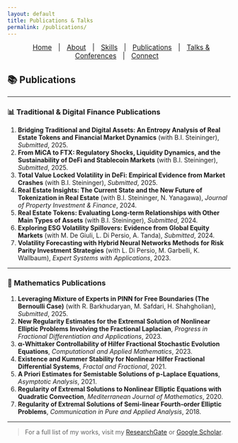 ```yaml
---
layout: default
title: Publications & Talks
permalink: /publications/
---
```


<nav style="text-align:center; font-size: 1.1em; margin-bottom: 20px;">
  <a href="/" style="margin: 0 10px;">Home</a> |
  <a href="/about" style="margin: 0 10px;">About</a> |
  <a href="/skills" style="margin: 0 10px;">Skills</a> |
  <a href="/publications" style="margin: 0 10px;">Publications</a> |
  <a href="/talks" style="margin: 0 10px;">Talks & Conferences</a> |
  <a href="/contact" style="margin: 0 10px;">Connect</a>
</nav>

## 📚 Publications

---

### 📊 Traditional & Digital Finance Publications
1. **Bridging Traditional and Digital Assets: An Entropy Analysis of Real Estate Tokens and Financial Market Dynamics** (with B.I. Steininger), *Submitted*, 2025.
2. **From MiCA to FTX: Regulatory Shocks, Liquidity Dynamics, and the Sustainability of DeFi and Stablecoin Markets** (with B.I. Steininger), *Submitted*, 2025.
3. **Total Value Locked Volatility in DeFi: Empirical Evidence from Market Crashes** (with B.I. Steininger), *Submitted*, 2025.
4. **Real Estate Insights: The Current State and the New Future of Tokenization in Real Estate** (with B.I. Steininger, N. Yanagawa), *Journal of Property Investment & Finance*, 2024.
5. **Real Estate Tokens: Evaluating Long-term Relationships with Other Main Types of Assets** (with B.I. Steininger), *Submitted*, 2024.
6. **Exploring ESG Volatility Spillovers: Evidence from Global Equity Markets** (with M. De Giuli, L. Di Persio, A. Tanda), *Submitted*, 2024.
7. **Volatility Forecasting with Hybrid Neural Networks Methods for Risk Parity Investment Strategies** (with L. Di Persio, M. Garbelli, K. Wallbaum), *Expert Systems with Applications*, 2023.

---

### 📐 Mathematics Publications
1. **Leveraging Mixture of Experts in PINN for Free Boundaries (The Bernoulli Case)** (with R. Barkhudaryan, M. Safdari, H. Shahgholian), *Submitted*, 2025.
2. **New Regularity Estimates for the Extremal Solution of Nonlinear Elliptic Problems Involving the Fractional Laplacian**, *Progress in Fractional Differentiation and Applications*, 2023.
3. **α-Whittaker Controllability of Hilfer Fractional Stochastic Evolution Equations**, *Computational and Applied Mathematics*, 2023.
4. **Existence and Kummer Stability for Nonlinear Hilfer Fractional Differential Systems**, *Fractal and Fractional*, 2021.
5. **A Priori Estimates for Semistable Solutions of p-Laplace Equations**, *Asymptotic Analysis*, 2021.
6. **Regularity of Extremal Solutions to Nonlinear Elliptic Equations with Quadratic Convection**, *Mediterranean Journal of Mathematics*, 2020.
7. **Regularity of Extremal Solutions of Semi-linear Fourth-order Elliptic Problems**, *Communication in Pure and Applied Analysis*, 2018.

---

> For a full list of my works, visit my [ResearchGate](https://www.researchgate.net/profile/Fatemeh-Mottaghi) or [Google Scholar](https://scholar.google.com/citations?user=ilBeG3EAAAAJ&hl=en).
